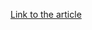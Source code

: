 [Link to the article](https://www.microsoft.com/security/blog/2020/09/10/strontium-detecting-new-patters-credential-harvesting/)
